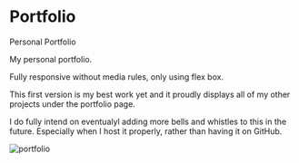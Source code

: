 # Portfolio
Personal Portfolio

My personal portfolio.

Fully responsive without media rules, only using flex box.

This first version is my best work yet and it proudly displays all of my other projects under the portfolio page.

I do fully intend on eventualyl adding more bells and whistles to this in the future. Especially when I host it properly, rather than having it on GitHub.

![portfolio](https://user-images.githubusercontent.com/115714856/209463874-58fa7502-e4ca-47d9-bdc2-d94dcfa7498f.png)
